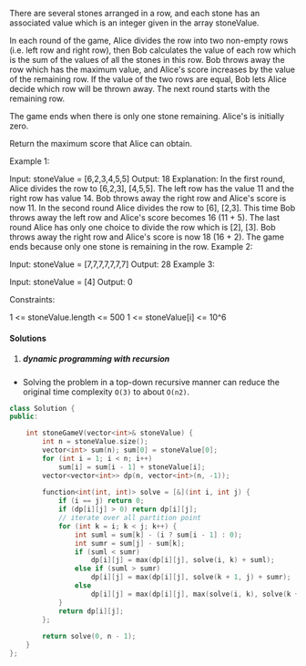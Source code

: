 There are several stones arranged in a row, and each stone has an associated value which is an integer given in the array stoneValue.

In each round of the game, Alice divides the row into two non-empty rows (i.e. left row and right row), then Bob calculates the value of each row which is the sum of the values of all the stones in this row. Bob throws away the row which has the maximum value, and Alice's score increases by the value of the remaining row. If the value of the two rows are equal, Bob lets Alice decide which row will be thrown away. The next round starts with the remaining row.

The game ends when there is only one stone remaining. Alice's is initially zero.

Return the maximum score that Alice can obtain.

 

Example 1:

Input: stoneValue = [6,2,3,4,5,5]
Output: 18
Explanation: In the first round, Alice divides the row to [6,2,3], [4,5,5]. The left row has the value 11 and the right row has value 14. Bob throws away the right row and Alice's score is now 11.
In the second round Alice divides the row to [6], [2,3]. This time Bob throws away the left row and Alice's score becomes 16 (11 + 5).
The last round Alice has only one choice to divide the row which is [2], [3]. Bob throws away the right row and Alice's score is now 18 (16 + 2). The game ends because only one stone is remaining in the row.
Example 2:

Input: stoneValue = [7,7,7,7,7,7,7]
Output: 28
Example 3:

Input: stoneValue = [4]
Output: 0
 

Constraints:

1 <= stoneValue.length <= 500
1 <= stoneValue[i] <= 10^6

#### Solutions

1. ##### dynamic programming with recursion

- Solving the problem in a top-down recursive manner can reduce the original time complexity `O(3)` to about `O(n2)`.

```c++
class Solution {
public:

    int stoneGameV(vector<int>& stoneValue) {
        int n = stoneValue.size();
        vector<int> sum(n); sum[0] = stoneValue[0];
        for (int i = 1; i < n; i++)
            sum[i] = sum[i - 1] + stoneValue[i];
        vector<vector<int>> dp(n, vector<int>(n, -1));
        
        function<int(int, int)> solve = [&](int i, int j) {
            if (i == j) return 0;
            if (dp[i][j] > 0) return dp[i][j];
            // iterate over all partition point
            for (int k = i; k < j; k++) {
                int suml = sum[k] - (i ? sum[i - 1] : 0);
                int sumr = sum[j] - sum[k];
                if (suml < sumr)
                    dp[i][j] = max(dp[i][j], solve(i, k) + suml);
                else if (suml > sumr)
                    dp[i][j] = max(dp[i][j], solve(k + 1, j) + sumr);
                else
                    dp[i][j] = max(dp[i][j], max(solve(i, k), solve(k + 1, j)) + suml);
            }
            return dp[i][j];
        };
        
        return solve(0, n - 1);
    }
};
```